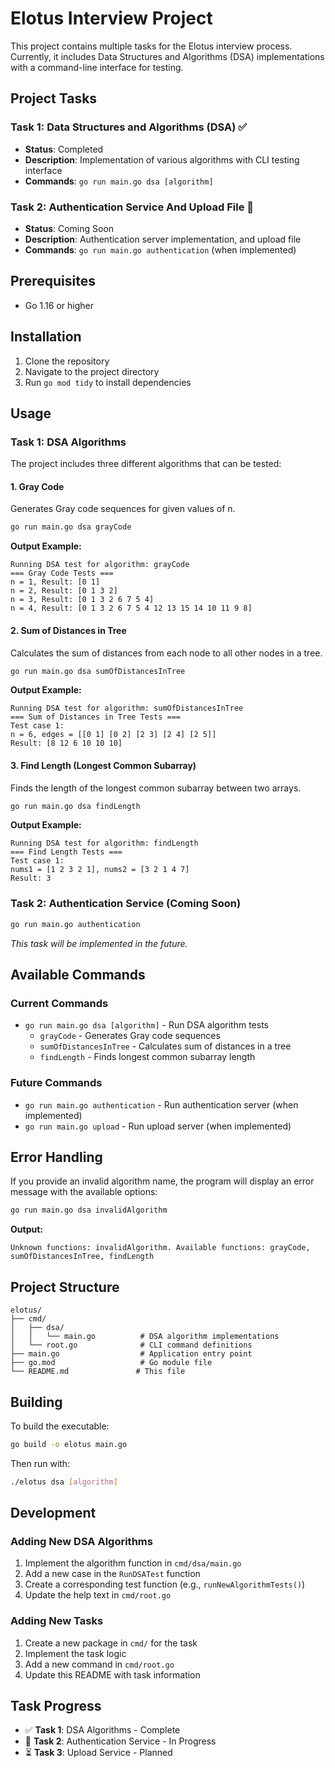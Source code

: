 # Elotus Interview Project

This project contains multiple tasks for the Elotus interview process. Currently, it includes Data Structures and Algorithms (DSA) implementations with a command-line interface for testing.

## Project Tasks

### Task 1: Data Structures and Algorithms (DSA) ✅
- **Status**: Completed
- **Description**: Implementation of various algorithms with CLI testing interface
- **Commands**: `go run main.go dsa [algorithm]`

### Task 2: Authentication Service And Upload File 🔄
- **Status**: Coming Soon
- **Description**: Authentication server implementation, and upload file
- **Commands**: `go run main.go authentication` (when implemented)

## Prerequisites

- Go 1.16 or higher

## Installation

1. Clone the repository
2. Navigate to the project directory
3. Run `go mod tidy` to install dependencies

## Usage

### Task 1: DSA Algorithms

The project includes three different algorithms that can be tested:

#### 1. Gray Code
Generates Gray code sequences for given values of n.

```bash
go run main.go dsa grayCode
```

**Output Example:**
```
Running DSA test for algorithm: grayCode
=== Gray Code Tests ===
n = 1, Result: [0 1]
n = 2, Result: [0 1 3 2]
n = 3, Result: [0 1 3 2 6 7 5 4]
n = 4, Result: [0 1 3 2 6 7 5 4 12 13 15 14 10 11 9 8]
```

#### 2. Sum of Distances in Tree
Calculates the sum of distances from each node to all other nodes in a tree.

```bash
go run main.go dsa sumOfDistancesInTree
```

**Output Example:**
```
Running DSA test for algorithm: sumOfDistancesInTree
=== Sum of Distances in Tree Tests ===
Test case 1:
n = 6, edges = [[0 1] [0 2] [2 3] [2 4] [2 5]]
Result: [8 12 6 10 10 10]
```

#### 3. Find Length (Longest Common Subarray)
Finds the length of the longest common subarray between two arrays.

```bash
go run main.go dsa findLength
```

**Output Example:**
```
Running DSA test for algorithm: findLength
=== Find Length Tests ===
Test case 1:
nums1 = [1 2 3 2 1], nums2 = [3 2 1 4 7]
Result: 3
```

### Task 2: Authentication Service (Coming Soon)

```bash
go run main.go authentication
```

*This task will be implemented in the future.*

## Available Commands

### Current Commands
- `go run main.go dsa [algorithm]` - Run DSA algorithm tests
  - `grayCode` - Generates Gray code sequences
  - `sumOfDistancesInTree` - Calculates sum of distances in a tree
  - `findLength` - Finds longest common subarray length

### Future Commands
- `go run main.go authentication` - Run authentication server (when implemented)
- `go run main.go upload` - Run upload server (when implemented)

## Error Handling

If you provide an invalid algorithm name, the program will display an error message with the available options:

```bash
go run main.go dsa invalidAlgorithm
```

**Output:**
```
Unknown functions: invalidAlgorithm. Available functions: grayCode, sumOfDistancesInTree, findLength
```

## Project Structure

```
elotus/
├── cmd/
│   ├── dsa/
│   │   └── main.go          # DSA algorithm implementations
│   └── root.go              # CLI command definitions
├── main.go                  # Application entry point
├── go.mod                   # Go module file
└── README.md               # This file
```

## Building

To build the executable:

```bash
go build -o elotus main.go
```

Then run with:

```bash
./elotus dsa [algorithm]
```

## Development

### Adding New DSA Algorithms

1. Implement the algorithm function in `cmd/dsa/main.go`
2. Add a new case in the `RunDSATest` function
3. Create a corresponding test function (e.g., `runNewAlgorithmTests()`)
4. Update the help text in `cmd/root.go`

### Adding New Tasks

1. Create a new package in `cmd/` for the task
2. Implement the task logic
3. Add a new command in `cmd/root.go`
4. Update this README with task information

## Task Progress

- ✅ **Task 1**: DSA Algorithms - Complete
- 🔄 **Task 2**: Authentication Service - In Progress
- ⏳ **Task 3**: Upload Service - Planned 